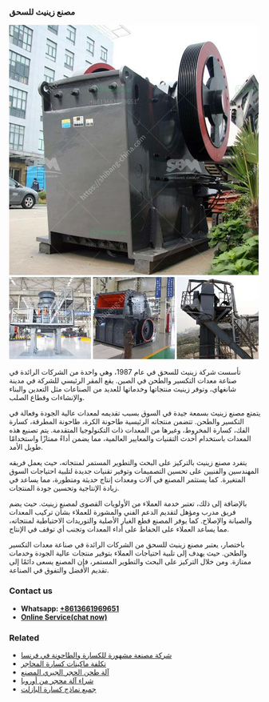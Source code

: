 <h3>مصنع زينيث للسحق</h3><img src='1701853588.jpg' alt=''><p>تأسست شركة زينيث للسحق في عام 1987، وهي واحدة من الشركات الرائدة في صناعة معدات التكسير والطحن في الصين. يقع المقر الرئيسي للشركة في مدينة شانغهاي، وتوفر زينيث منتجاتها وخدماتها للعديد من الصناعات مثل التعدين والبناء والإنشاءات وقطاع الصلب.</p><p>يتمتع مصنع زينيث بسمعة جيدة في السوق بسبب تقديمه لمعدات عالية الجودة وفعالة في التكسير والطحن. تتضمن منتجاته الرئيسية طاحونة الكرة، طاحونة المطرقة، كسارة الفك، كسارة المخروط، وغيرها من المعدات ذات التكنولوجيا المتقدمة. يتم تصنيع هذه المعدات باستخدام أحدث التقنيات والمعايير العالمية، مما يضمن أداءً ممتازًا واستخدامًا طويل الأمد.</p><p>يتفرد مصنع زينيث بالتركيز على البحث والتطوير المستمر لمنتجاته، حيث يعمل فريقه المهندسين والفنيين على تحسين التصميمات وتوفير تقنيات جديدة لتلبية احتياجات السوق المتغيرة. كما يستثمر المصنع في آلات ومعدات إنتاج حديثة ومتطورة، مما يساعد في زيادة الإنتاجية وتحسين جودة المنتجات.</p><p>بالإضافة إلى ذلك، تعتبر خدمة العملاء من الأولويات القصوى لمصنع زينيث. حيث يضم فريق مدرب ومؤهل لتقديم الدعم الفني والمشورة للعملاء بشأن تركيب المعدات والصيانة والإصلاح. كما يوفر المصنع قطع الغيار الأصلية والتوريدات الاحتياطية لمنتجاته، مما يساعد العملاء على الحفاظ على أداء المعدات وتجنب أي توقف في الإنتاج.</p><p>باختصار، يعتبر مصنع زينيث للسحق من الشركات الرائدة في صناعة معدات التكسير والطحن. حيث يهدف إلى تلبية احتياجات العملاء بتوفير منتجات عالية الجودة وخدمات ممتازة. ومن خلال التركيز على البحث والتطوير المستمر، فإن المصنع يسعى دائمًا إلى تقديم الأفضل والتفوق في الصناعة.</p><h3>Contact us</h3><ul><li><strong>Whatsapp:&nbsp;<a href="https://wa.me/8613661969651">+8613661969651</a></strong></li><li><a href="https://swt.shibang-china.com/?git&amp;zhl&amp;مصنع زينيث للسحق"><strong>Online Service(chat now)</strong></a></li></ul><h3>Related</h3><ul><li><a href='شركة مصنعة مشهورة للكسارة والطاحونة في فرنسا.md'>شركة مصنعة مشهورة للكسارة والطاحونة في فرنسا</a></li><li><a href='تكلفة ماكينات كسارة المحاجر.md'>تكلفة ماكينات كسارة المحاجر</a></li><li><a href='آلة طحن الحجر الجيري المصنع.md'>آلة طحن الحجر الجيري المصنع</a></li><li><a href='شراء آلة محجر من أوروبا.md'>شراء آلة محجر من أوروبا</a></li><li><a href='جميع نماذج كسارة البازلت.md'>جميع نماذج كسارة البازلت</a></li></ul>